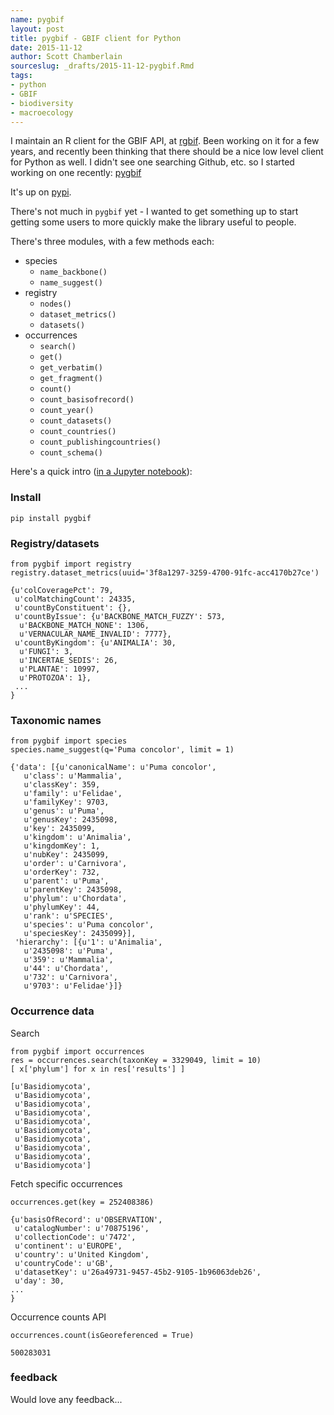 ```yaml
---
name: pygbif
layout: post
title: pygbif - GBIF client for Python
date: 2015-11-12
author: Scott Chamberlain
sourceslug: _drafts/2015-11-12-pygbif.Rmd
tags:
- python
- GBIF
- biodiversity
- macroecology
---
```


I maintain an R client for the GBIF API, at [rgbif][rgbif]. Been working on it for a few years, and recently been thinking that there should be a nice low level client for Python as well. I didn't see one searching Github, etc. so I started working on one recently: [pygbif][pygbif]

It's up on [pypi][pypi].

There's not much in `pygbif` yet - I wanted to get something up to start getting some users to more quickly make the library useful to people.

There's three modules, with a few methods each:

* species
    * `name_backbone()`
    * `name_suggest()`
* registry
    * `nodes()`
    * `dataset_metrics()`
    * `datasets()`
* occurrences
    * `search()`
    * `get()`
    * `get_verbatim()`
    * `get_fragment()`
    * `count()`
    * `count_basisofrecord()`
    * `count_year()`
    * `count_datasets()`
    * `count_countries()`
    * `count_publishingcountries()`
    * `count_schema()`

Here's a quick intro ([in a Jupyter notebook][notebook]):

### Install

```python3
pip install pygbif
```

### Registry/datasets

```python3
from pygbif import registry
registry.dataset_metrics(uuid='3f8a1297-3259-4700-91fc-acc4170b27ce')
```

```python3
{u'colCoveragePct': 79,
 u'colMatchingCount': 24335,
 u'countByConstituent': {},
 u'countByIssue': {u'BACKBONE_MATCH_FUZZY': 573,
  u'BACKBONE_MATCH_NONE': 1306,
  u'VERNACULAR_NAME_INVALID': 7777},
 u'countByKingdom': {u'ANIMALIA': 30,
  u'FUNGI': 3,
  u'INCERTAE_SEDIS': 26,
  u'PLANTAE': 10997,
  u'PROTOZOA': 1},
 ...
}
```

### Taxonomic names

```python3
from pygbif import species
species.name_suggest(q='Puma concolor', limit = 1)
```

```python3
{'data': [{u'canonicalName': u'Puma concolor',
   u'class': u'Mammalia',
   u'classKey': 359,
   u'family': u'Felidae',
   u'familyKey': 9703,
   u'genus': u'Puma',
   u'genusKey': 2435098,
   u'key': 2435099,
   u'kingdom': u'Animalia',
   u'kingdomKey': 1,
   u'nubKey': 2435099,
   u'order': u'Carnivora',
   u'orderKey': 732,
   u'parent': u'Puma',
   u'parentKey': 2435098,
   u'phylum': u'Chordata',
   u'phylumKey': 44,
   u'rank': u'SPECIES',
   u'species': u'Puma concolor',
   u'speciesKey': 2435099}],
 'hierarchy': [{u'1': u'Animalia',
   u'2435098': u'Puma',
   u'359': u'Mammalia',
   u'44': u'Chordata',
   u'732': u'Carnivora',
   u'9703': u'Felidae'}]}
```

### Occurrence data

Search

```python3
from pygbif import occurrences
res = occurrences.search(taxonKey = 3329049, limit = 10)
[ x['phylum'] for x in res['results'] ]
```

```python3
[u'Basidiomycota',
 u'Basidiomycota',
 u'Basidiomycota',
 u'Basidiomycota',
 u'Basidiomycota',
 u'Basidiomycota',
 u'Basidiomycota',
 u'Basidiomycota',
 u'Basidiomycota',
 u'Basidiomycota']
```

Fetch specific occurrences

```python3
occurrences.get(key = 252408386)
```

```python3
{u'basisOfRecord': u'OBSERVATION',
 u'catalogNumber': u'70875196',
 u'collectionCode': u'7472',
 u'continent': u'EUROPE',
 u'country': u'United Kingdom',
 u'countryCode': u'GB',
 u'datasetKey': u'26a49731-9457-45b2-9105-1b96063deb26',
 u'day': 30,
...
}
```

Occurrence counts API

```python3
occurrences.count(isGeoreferenced = True)
```

```python3
500283031
```

### feedback

Would love any feedback...

[rgbif]: https://github.com/ropensci/rgbif
[pygbif]: https://github.com/sckott/pygbif
[pypi]: https://pypi.python.org/pypi/pygbif/0.1.1
[notebook]: https://github.com/sckott/pygbif/blob/master/demos/pygbif-intro.ipynb
